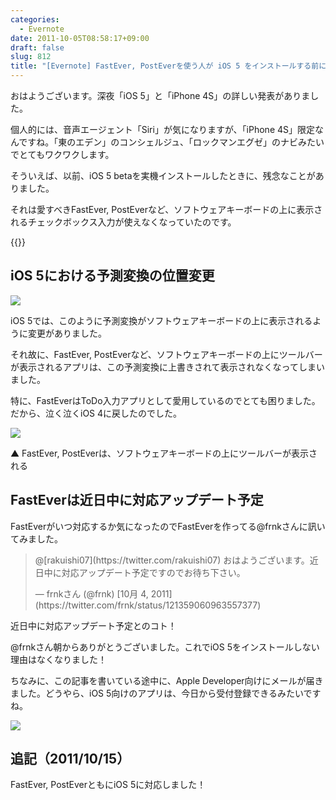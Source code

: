 ```yaml
---
categories:
  - Evernote
date: 2011-10-05T08:58:17+09:00
draft: false
slug: 812
title: "[Evernote] FastEver, PostEverを使う人が iOS 5 をインストールする前に気を付けておきたいコト"
---
```


おはようございます。深夜「iOS 5」と「iPhone 4S」の詳しい発表がありました。

個人的には、音声エージェント「Siri」が気になりますが、「iPhone 4S」限定なんですね。「東のエデン」のコンシェルジュ、「ロックマンエグゼ」のナビみたいでとてもワクワクします。

そういえば、以前、iOS 5 betaを実機インストールしたときに、残念なことがありました。

それは愛すべきFastEver, PostEverなど、ソフトウェアキーボードの上に表示されるチェックボックス入力が使えなくなっていたのです。

{{<app id="364580273" title="FastEver 1.9（￥170）" src="http://a2.mzstatic.com/us/r1000/109/Purple/d5/30/30/mzl.efyvlpba.100x100-75.png">}}

## iOS 5における予測変換の位置変更

![](/images/2011/10/0812_1.jpg)

iOS 5では、このように予測変換がソフトウェアキーボードの上に表示されるように変更がありました。

それ故に、FastEver, PostEverなど、ソフトウェアキーボードの上にツールバーが表示されるアプリは、この予測変換に上書きされて表示されなくなってしまいました。

特に、FastEverはToDo入力アプリとして愛用しているのでとても困りました。だから、泣く泣くiOS 4に戻したのでした。

![](/images/2011/10/0812_2.jpg)

▲ FastEver, PostEverは、ソフトウェアキーボードの上にツールバーが表示される

## FastEverは近日中に対応アップデート予定

FastEverがいつ対応するか気になったのでFastEverを作ってる@frnkさんに訊いてみました。

<blockquote class="twitter-tweet" data-in-reply-to="121344940029657088" lang="ja"><p>@[rakuishi07](https://twitter.com/rakuishi07) おはようございます。近日中に対応アップデート予定ですのでお待ち下さい。</p>&mdash; frnkさん (@frnk) [10月 4, 2011](https://twitter.com/frnk/status/121359060963557377)</blockquote>

近日中に対応アップデート予定とのコト！

@frnkさん朝からありがとうございました。これでiOS 5をインストールしない理由はなくなりました！

ちなみに、この記事を書いている途中に、Apple Developer向けにメールが届きました。どうやら、iOS 5向けのアプリは、今日から受付登録できるみたいですね。

![](/images/2011/10/0812_3.jpg)

## 追記（2011/10/15）

FastEver, PostEverともにiOS 5に対応しました！
